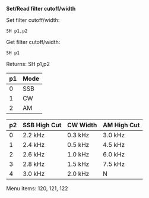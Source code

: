 __Set/Read filter cutoff/width__

Set filter cutoff/width:

	SH p1,p2

Get filter cutoff/width:

	SH p1

Returns: SH p1,p2

| p1  | Mode |
| --- | --- |
| 0 | SSB |
| 1 | CW  |
| 2 | AM  |

| p2  | SSB High Cut | CW Width | AM High Cut |
| --- | -------------| -------- | ----------- |
| 0 | 2.2 kHz | 0.3 kHz | 3.0 kHz |
| 1 | 2.4 kHz | 0.5 kHz | 4.5 kHz |
| 2 | 2.6 kHz | 1.0 kHz | 6.0 kHz |
| 3 | 2.8 kHz | 1.5 kHz | 7.5 kHz |
| 4 | 3.0 kHz | 2.0 kHz | N       |

Menu items: 120, 121, 122
